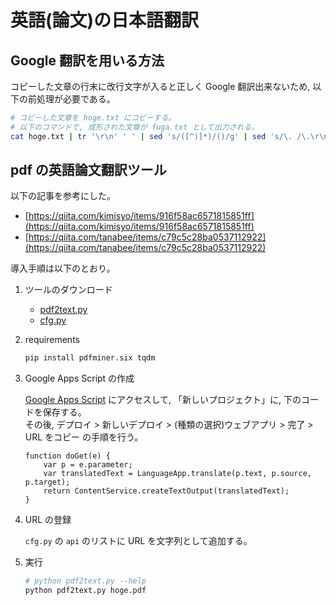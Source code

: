 # 英語(論文)の日本語翻訳

## Google 翻訳を用いる方法

コピーした文章の行末に改行文字が入ると正しく Google 翻訳出来ないため, 以下の前処理が必要である。

```sh
# コピーした文章を hoge.txt にコピーする。
# 以下のコマンドで, 成形された文章が fuga.txt として出力される。
cat hoge.txt | tr '\r\n' ' ' | sed 's/([^)]*)/()/g' | sed 's/\. /\.\r\n/g' > fuga.txt
```

## pdf の英語論文翻訳ツール

以下の記事を参考にした。

- [https://qiita.com/kimisyo/items/916f58ac6571815851ff](https://qiita.com/kimisyo/items/916f58ac6571815851ff)
- [https://qiita.com/tanabee/items/c79c5c28ba0537112922](https://qiita.com/tanabee/items/c79c5c28ba0537112922)

導入手順は以下のとおり。

1. ツールのダウンロード

    - [pdf2text.py](./pdf2text.py)
    - [cfg.py](./cfg.py)

1. requirements

    ```sh
    pip install pdfminer.six tqdm
    ```

1. Google Apps Script の作成

    [Google Apps Script](https://script.google.com/home) にアクセスして, 「新しいプロジェクト」に, 下のコードを保存する。  
    その後, デプロイ > 新しいデプロイ > (種類の選択)ウェブアプリ > 完了 > URL をコピー の手順を行う。

    ```
    function doGet(e) {
        var p = e.parameter;
        var translatedText = LanguageApp.translate(p.text, p.source, p.target);
        return ContentService.createTextOutput(translatedText);
    }
    ```

1. URL の登録

    `cfg.py` の `api` のリストに URL を文字列として追加する。

1. 実行

    ```sh
    # python pdf2text.py --help
    python pdf2text.py hoge.pdf
    ```
